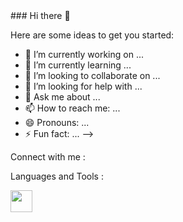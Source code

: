 <link rel="stylesheet" href="https://cdn.jsdelivr.net/gh/devicons/devicon@v2.15.1/devicon.min.css">
### Hi there 👋

Here are some ideas to get you started:

- 🔭 I’m currently working on ...
- 🌱 I’m currently learning ...
- 👯 I’m looking to collaborate on ...
- 🤔 I’m looking for help with ...
- 💬 Ask me about ...
- 📫 How to reach me: ...
- 😄 Pronouns: ...
- ⚡ Fun fact: ...
  -->

Connect with me :

Languages and Tools :

<img align="left" width="35px" src="https://cdn.jsdelivr.net/gh/devicons/devicon/icons/html5/html5-original.svg" />
